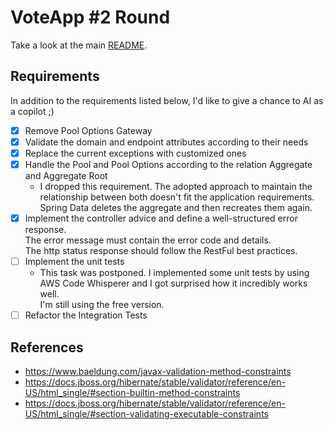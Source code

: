 # VoteApp #2 Round
Take a look at the main [README](https://github.com/gabriel-rcpereira/votingapp-v1).

## Requirements
In addition to the requirements listed below, I'd like to give a chance to AI as a copilot ;) 

- [x] Remove Pool Options Gateway
- [x] Validate the domain and endpoint attributes according to their needs
- [x] Replace the current exceptions with customized ones
- [x] Handle the Pool and Pool Options according to the relation Aggregate and Aggregate Root
  - I dropped this requirement. The adopted approach to maintain the relationship between both doesn't fit the application requirements.\
  Spring Data deletes the aggregate and then recreates them again.
- [x] Implement the controller advice and define a well-structured error response.\
The error message must contain the error code and details.\
The http status response should follow the RestFul best practices.
- [ ] Implement the unit tests
  - This task was postponed. I implemented some unit tests by using AWS Code Whisperer and I got surprised how it incredibly works well.\
  I'm still using the free version.
- [ ] Refactor the Integration Tests

## References
- https://www.baeldung.com/javax-validation-method-constraints
- https://docs.jboss.org/hibernate/stable/validator/reference/en-US/html_single/#section-builtin-method-constraints
- https://docs.jboss.org/hibernate/stable/validator/reference/en-US/html_single/#section-validating-executable-constraints